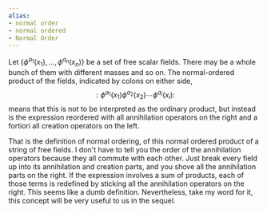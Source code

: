 ```yaml
---
alias:
- normal order
- normal ordered
- Normal Order
---
```

Let $\left\{\phi^{a_{1}}\left(x_{1}\right), \ldots, \phi^{a_{n}}\left(x_{n}\right)\right\}$ be a set of free scalar fields. There may be a whole bunch of them with different masses and so on. The normal-ordered product of the fields, indicated by colons on either side,
$$
: \phi^{a_{1}}\left(x_{1}\right) \phi^{a_{2}}\left(x_{2}\right) \cdots \phi^{a_{i}}\left(x_{i}\right):
$$
means that this is not to be interpreted as the ordinary product, but instead is the expression reordered with all annihilation operators on the right and a fortiori all creation operators on the left.

That is the definition of normal ordering, of this normal ordered product of a string of free fields. I don't have to tell you the order of the annihilation operators because they all commute with each other. Just break every field up into its annihilation and creation parts, and you shove all the annihilation parts on the right. If the expression involves a sum of products, each of those terms is redefined by sticking all the annihilation operators on the right. This seems like a dumb definition. Nevertheless, take my word for it, this concept will be very useful to us in the sequel. 